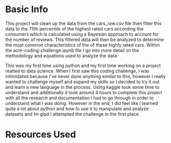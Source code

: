 # Basic Info

This project will clean up the data from the cars_raw.csv file then filter this data to the 75th percentile of the highest rated cars according the consumers which is calculated using a Bayesian approach to account for the number of reviews. This filtered data will then be analyzed to determine the most common characteristics of the of these highly rated cars. Within the acm-coding-challenge.ipynb file I go into more detail on the methodology and equations used to analyze the data.

This was my first time using python and my first time working on a project realted to data science. When I first saw this coding challenge, I was intimidated because I've never done anything similar to this, however I really wanted to challenge myself and expand my skills so I decided to try it out and learn a new language in the process. Using kaggle took some time to understand and additionally it took around 4 hours to complete this project with all the research and documentation I had to go through in order to understand what I was doing. However in the end, I did feel like I learned quite a lot about python and how to use it to manipulate and analyze datasets and Im glad I attempted the challenge in the first place.  

# Resources Used

